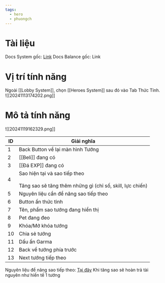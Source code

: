 ```yaml
---
tags:
  - hero
  - phuongch
---
```

# Tài liệu
Docs System gốc: [Link](https://docs.google.com/document/d/1FibaPZeGoysRWVcPQLiKxIYoiwdgwoeKTie635dA0mQ/edit?tab=t.0#heading=h.mv3bofxwrzwk)
Docs Balance gốc: Link

# Vị trí tính năng
Ngoài [[Lobby System]], chọn [[Heroes System]] sau đó vào Tab Thức Tỉnh.
![[20241113174202.png]]

# Mô tả tính năng
![[20241119162329.png]]

| ID  | Giải nghĩa                                                                                     |
| --- | ---------------------------------------------------------------------------------------------- |
| 1   | Back Button về lại màn hình Tướng                                                              |
| 2   | [[Beli]] đang có                                                                               |
| 3   | [[Đá EXP]] đang có                                                                             |
| 4   | Sao hiện tại và sao tiếp theo<br><br>Tăng sao sẽ tăng thêm những gì (chỉ số, skill, lực chiến) |
| 5   | Nguyên liệu cần để nâng sao tiếp theo                                                          |
| 6   | Button ấn thức tỉnh                                                                            |
| 7   | Tên, phẩm sao tướng đang hiển thị                                                              |
| 8   | Pet đang đeo                                                                                   |
| 9   | Khóa/Mở khóa tướng                                                                             |
| 10  | Chia sẻ tướng                                                                                  |
| 11  | Dấu ấn Garma                                                                                   |
| 12  | Back về tướng phía trước                                                                       |
| 13  | Next tướng tiếp theo                                                                           |

Nguyên liệu để nâng sao tiếp theo: [Tại đây](https://docs.google.com/spreadsheets/d/1ViChc12Qpx3wZ1CnjJ5PfOvDO03acPHRa3LOuESwOsY/edit?gid=0#gid=0)
Khi tăng sao sẽ hoàn trả tài nguyên như hiến tế 1 tướng